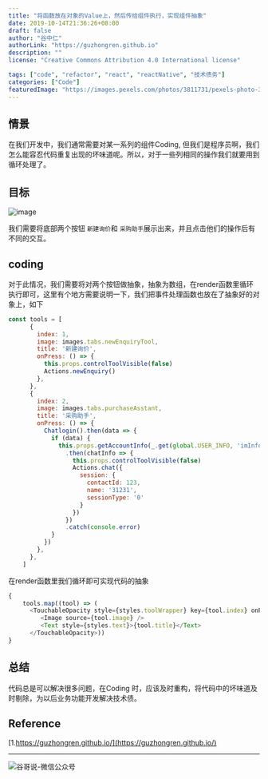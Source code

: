 ```yaml
---
title: "将函数放在对象的Value上，然后传给组件执行，实现组件抽象"
date: 2019-10-14T21:36:26+08:00
draft: false
author: "谷中仁"
authorLink: "https://guzhongren.github.io"
description: ""
license: "Creative Commons Attribution 4.0 International license"

tags: ["code", "refactor", "react", "reactNative", "技术债务"]
categories: ["Code"]
featuredImage: "https://images.pexels.com/photos/3811731/pexels-photo-3811731.jpeg?auto=compress&cs=tinysrgb&dpr=3&h=750&w=1260"
---
```


## 情景

在我们开发中，我们通常需要对某一系列的组件Coding, 但我们是程序员啊，我们怎么能容忍代码重复出现的坏味道呢。所以，对于一些列相同的操作我们就要用到循环处理了。

## 目标

![image](https://yqfile.alicdn.com/4254ffc9caefb928d7fdb8a60c6ed1aabe2bdc37.png)

我们需要将底部两个按钮 `新建询价`和 `采购助手`展示出来，并且点击他们的操作后有不同的交互。

## coding

对于此情况，我们需要将对两个按钮做抽象，抽象为数组，在render函数里循环执行即可，这里有个地方需要说明一下，我们把事件处理函数也放在了抽象好的对象上，如下

```js
const tools = [
      {
        index: 1,
        image: images.tabs.newEnquiryTool,
        title: '新建询价',
        onPress: () => {
          this.props.controlToolVisible(false)
          Actions.newEnquiry()
        },
      },
      {
        index: 2,
        image: images.tabs.purchaseAsstant,
        title: '采购助手',
        onPress: () => {
          Chatlogin().then(data => {
            if (data) {
              this.props.getAccountInfo(_.get(global.USER_INFO, 'imInfo.mpcAccId'))
                .then(chatInfo => {
                  this.props.controlToolVisible(false)
                  Actions.chat({
                    session: {
                      contactId: 123,
                      name: '31231',
                      sessionType: '0'
                    }
                  })
                })
                .catch(console.error)
            }
          })
        },
      },
    ]
```

在render函数里我们循环即可实现代码的抽象

```js
{
    tools.map((tool) => (
      <TouchableOpacity style={styles.toolWrapper} key={tool.index} onPress={tool.onPress} >
         <Image source={tool.image} />
         <Text style={styles.text}>{tool.title}</Text>
      </TouchableOpacity>))
}

```

## 总结

代码总是可以解决很多问题，在Coding 时，应该及时重构，将代码中的坏味道及时剔除，为以后业务功能开发解决技术债。



## Reference

[1.https://guzhongren.github.io/](https://guzhongren.github.io/)

----
![谷哥说-微信公众号](/images/wechat/扫码_搜索联合传播样式-标准色版.png)